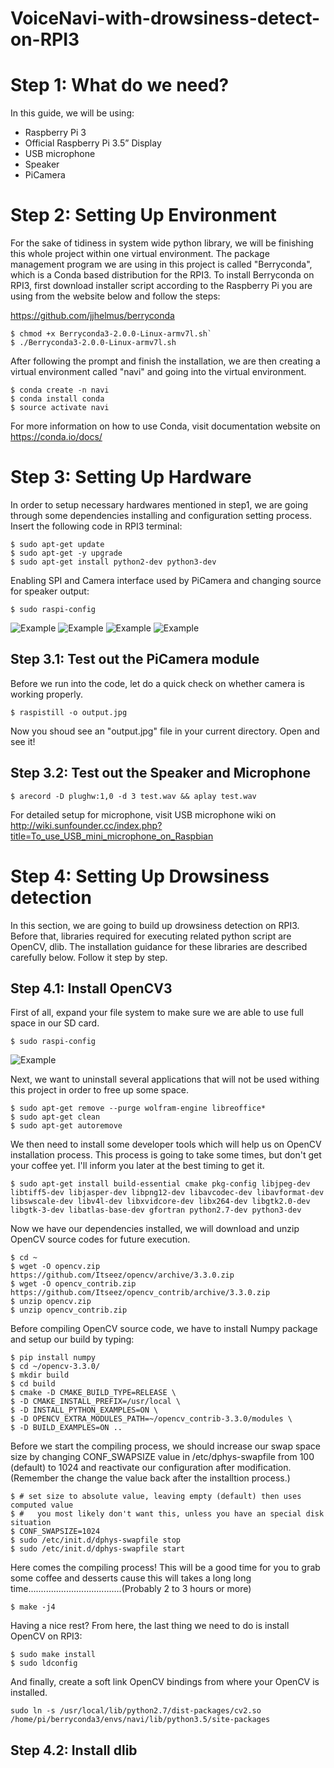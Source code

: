 # VoiceNavi-with-drowsiness-detect-on-RPI3

Step 1: What do we need?
=======================
In this guide, we will be using:

  - Raspberry Pi 3
  - Official Raspberry Pi 3.5” Display
  - USB microphone
  - Speaker
  - PiCamera

Step 2: Setting Up Environment
=============================
For the sake of tidiness in system wide python library, we will be finishing this whole project within one virtual environment. The package management program we are using in this project is called "Berryconda", which is a Conda based distribution for the RPI3. To install Berryconda on RPI3, first download installer script according to the Raspberry Pi you are using from the website below and follow the steps:

https://github.com/jjhelmus/berryconda

```
$ chmod +x Berryconda3-2.0.0-Linux-armv7l.sh`
$ ./Berryconda3-2.0.0-Linux-armv7l.sh
```

After following the prompt and finish the installation, we are then creating a virtual environment called "navi" and going into the virtual environment.

```
$ conda create -n navi
$ conda install conda
$ source activate navi
```

For more information on how to use Conda, visit documentation website on https://conda.io/docs/

Step 3: Setting Up Hardware
==========================

In order to setup necessary hardwares mentioned in step1, we are going through some dependencies installing and configuration setting process. Insert the following code in RPI3 terminal:

```
$ sudo apt-get update
$ sudo apt-get -y upgrade
$ sudo apt-get install python2-dev python3-dev
```

Enabling SPI and Camera interface used by PiCamera and changing source for speaker output: 

```
$ sudo raspi-config
```

![Example](https://github.com/colinycw/VoiceNavi-with-drowsiness-detect-on-RPI3/blob/master/Camera.png "Enable camera interface")
![Example](https://github.com/colinycw/VoiceNavi-with-drowsiness-detect-on-RPI3/blob/master/SPI.png "Enable SPI interface")
![Example](https://github.com/colinycw/VoiceNavi-with-drowsiness-detect-on-RPI3/blob/master/Audio1.png "Audio")
![Example](https://github.com/colinycw/VoiceNavi-with-drowsiness-detect-on-RPI3/blob/master/Audio2.png "Audio")

  Step 3.1: Test out the PiCamera module
  --------------------------------------
  
  Before we run into the code, let do a quick check on whether camera is working properly.
  
  ```
  $ raspistill -o output.jpg
  ```

  Now you shoud see an "output.jpg" file in your current directory. Open and see it!
  
  Step 3.2: Test out the Speaker and Microphone
  ---------------------------------------------
  
  ```
  $ arecord -D plughw:1,0 -d 3 test.wav && aplay test.wav
  ```
  
  For detailed setup for microphone, visit USB microphone wiki on 
  http://wiki.sunfounder.cc/index.php?title=To_use_USB_mini_microphone_on_Raspbian
  
Step 4: Setting Up Drowsiness detection
=======================================

In this section, we are going to build up drowsiness detection on RPI3. Before that, libraries required for executing related python script are OpenCV, dlib. The installation guidance for these libraries are described carefully below. Follow it step by step.

  Step 4.1: Install OpenCV3
  -------------------------
  First of all, expand your file system to make sure we are able to use full space in our SD card.
  ```
  $ sudo raspi-config
  ```
  ![Example](https://github.com/colinycw/VoiceNavi-with-drowsiness-detect-on-RPI3/blob/master/Expand%20File%20System.png "Expand file system")
  
  Next, we want to uninstall several applications that will not be used withing this project in order to free up some space.
  ```
  $ sudo apt-get remove --purge wolfram-engine libreoffice*
  $ sudo apt-get clean
  $ sudo apt-get autoremove
  ```
  
  We then need to install some developer tools which will help us on OpenCV installation process. This process is going to take some times, but don't get your coffee yet. I'll inform you later at the best timing to get it.
  ```
  $ sudo apt-get install build-essential cmake pkg-config libjpeg-dev libtiff5-dev libjasper-dev libpng12-dev libavcodec-dev libavformat-dev libswscale-dev libv4l-dev libxvidcore-dev libx264-dev libgtk2.0-dev libgtk-3-dev libatlas-base-dev gfortran python2.7-dev python3-dev
  ```
  
  Now we have our dependencies installed, we will download and unzip OpenCV source codes for future execution.
  ```
  $ cd ~
  $ wget -O opencv.zip https://github.com/Itseez/opencv/archive/3.3.0.zip
  $ wget -O opencv_contrib.zip https://github.com/Itseez/opencv_contrib/archive/3.3.0.zip
  $ unzip opencv.zip
  $ unzip opencv_contrib.zip
  ```
  
  Before compiling OpenCV source code, we have to install Numpy package and setup our build by typing:
  ```
  $ pip install numpy
  $ cd ~/opencv-3.3.0/
  $ mkdir build
  $ cd build
  $ cmake -D CMAKE_BUILD_TYPE=RELEASE \
  $ -D CMAKE_INSTALL_PREFIX=/usr/local \
  $ -D INSTALL_PYTHON_EXAMPLES=ON \
  $ -D OPENCV_EXTRA_MODULES_PATH=~/opencv_contrib-3.3.0/modules \
  $ -D BUILD_EXAMPLES=ON ..
  ```
  
  Before we start the compiling process, we should increase our swap space size by changing CONF_SWAPSIZE value in /etc/dphys-swapfile from 100 (default) to 1024 and reactivate our configuration after modification. (Remember the change the value back after the installtion process.)
  ```
  $ # set size to absolute value, leaving empty (default) then uses computed value
  $ #   you most likely don't want this, unless you have an special disk situation
  $ CONF_SWAPSIZE=1024
  $ sudo /etc/init.d/dphys-swapfile stop
  $ sudo /etc/init.d/dphys-swapfile start
  ```
  
  Here comes the compiling process! This will be a good time for you to grab some coffee and desserts cause this will takes a long long time.....................................(Probably 2 to 3 hours or more)
  ```
  $ make -j4
  ```
  
  Having a nice rest? From here, the last thing we need to do is install OpenCV on RPI3:
  ```
  $ sudo make install
  $ sudo ldconfig
  ```
  
  And finally, create a soft link OpenCV bindings from where your OpenCV is installed.
  ```
  sudo ln -s /usr/local/lib/python2.7/dist-packages/cv2.so /home/pi/berryconda3/envs/navi/lib/python3.5/site-packages
  ```
  
  Step 4.2: Install dlib
  ----------------------
